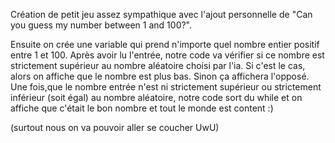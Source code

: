 Création de petit jeu assez sympathique avec l'ajout personnelle de "Can you guess my number between 1 and 100?".

Ensuite on crée une variable qui prend n'importe quel nombre entier positif entre 1 et 100. Après avoir lu l'entrée, notre code va vérifier si ce nombre est strictement supérieur au nombre aléatoire choisi par l'ia. Si c'est le cas, alors on affiche que le nombre est plus bas. Sinon ça affichera l'opposé. Une fois,que le nombre entrée n'est ni strictement supérieur ou strictement inférieur (soit égal) au nombre aléatoire, notre code sort du while et on affiche que c'était le bon nombre et tout le monde est content :)

(surtout nous on va pouvoir aller se coucher UwU)

